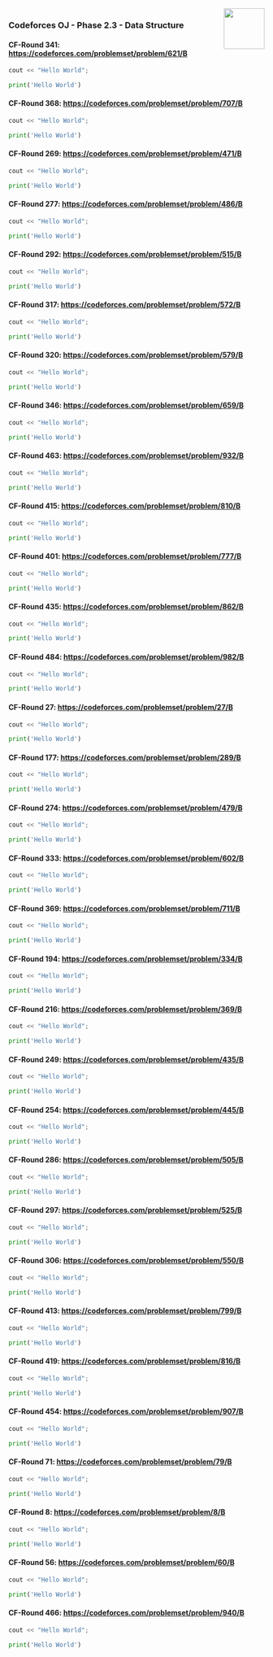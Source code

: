 <img align="right" width="80" src="https://github.com/cs-MohamedAyman/Problem-Solving-Training/blob/master/online-judges-logos/codeforces.jpg">

### Codeforces OJ - Phase 2.3 - Data Structure

#### CF-Round 341: https://codeforces.com/problemset/problem/621/B
```cpp
cout << "Hello World";
```
```python
print('Hello World')
```

#### CF-Round 368: https://codeforces.com/problemset/problem/707/B
```cpp
cout << "Hello World";
```
```python
print('Hello World')
```

#### CF-Round 269: https://codeforces.com/problemset/problem/471/B
```cpp
cout << "Hello World";
```
```python
print('Hello World')
```

#### CF-Round 277: https://codeforces.com/problemset/problem/486/B
```cpp
cout << "Hello World";
```
```python
print('Hello World')
```

#### CF-Round 292: https://codeforces.com/problemset/problem/515/B
```cpp
cout << "Hello World";
```
```python
print('Hello World')
```

#### CF-Round 317: https://codeforces.com/problemset/problem/572/B
```cpp
cout << "Hello World";
```
```python
print('Hello World')
```

#### CF-Round 320: https://codeforces.com/problemset/problem/579/B
```cpp
cout << "Hello World";
```
```python
print('Hello World')
```

#### CF-Round 346: https://codeforces.com/problemset/problem/659/B
```cpp
cout << "Hello World";
```
```python
print('Hello World')
```

#### CF-Round 463: https://codeforces.com/problemset/problem/932/B
```cpp
cout << "Hello World";
```
```python
print('Hello World')
```

#### CF-Round 415: https://codeforces.com/problemset/problem/810/B
```cpp
cout << "Hello World";
```
```python
print('Hello World')
```

#### CF-Round 401: https://codeforces.com/problemset/problem/777/B
```cpp
cout << "Hello World";
```
```python
print('Hello World')
```

#### CF-Round 435: https://codeforces.com/problemset/problem/862/B
```cpp
cout << "Hello World";
```
```python
print('Hello World')
```

#### CF-Round 484: https://codeforces.com/problemset/problem/982/B
```cpp
cout << "Hello World";
```
```python
print('Hello World')
```

#### CF-Round 27: https://codeforces.com/problemset/problem/27/B
```cpp
cout << "Hello World";
```
```python
print('Hello World')
```

#### CF-Round 177: https://codeforces.com/problemset/problem/289/B
```cpp
cout << "Hello World";
```
```python
print('Hello World')
```

#### CF-Round 274: https://codeforces.com/problemset/problem/479/B
```cpp
cout << "Hello World";
```
```python
print('Hello World')
```

#### CF-Round 333: https://codeforces.com/problemset/problem/602/B
```cpp
cout << "Hello World";
```
```python
print('Hello World')
```

#### CF-Round 369: https://codeforces.com/problemset/problem/711/B
```cpp
cout << "Hello World";
```
```python
print('Hello World')
```

#### CF-Round 194: https://codeforces.com/problemset/problem/334/B
```cpp
cout << "Hello World";
```
```python
print('Hello World')
```

#### CF-Round 216: https://codeforces.com/problemset/problem/369/B
```cpp
cout << "Hello World";
```
```python
print('Hello World')
```

#### CF-Round 249: https://codeforces.com/problemset/problem/435/B
```cpp
cout << "Hello World";
```
```python
print('Hello World')
```

#### CF-Round 254: https://codeforces.com/problemset/problem/445/B
```cpp
cout << "Hello World";
```
```python
print('Hello World')
```

#### CF-Round 286: https://codeforces.com/problemset/problem/505/B
```cpp
cout << "Hello World";
```
```python
print('Hello World')
```

#### CF-Round 297: https://codeforces.com/problemset/problem/525/B
```cpp
cout << "Hello World";
```
```python
print('Hello World')
```

#### CF-Round 306: https://codeforces.com/problemset/problem/550/B
```cpp
cout << "Hello World";
```
```python
print('Hello World')
```

#### CF-Round 413: https://codeforces.com/problemset/problem/799/B
```cpp
cout << "Hello World";
```
```python
print('Hello World')
```

#### CF-Round 419: https://codeforces.com/problemset/problem/816/B
```cpp
cout << "Hello World";
```
```python
print('Hello World')
```

#### CF-Round 454: https://codeforces.com/problemset/problem/907/B
```cpp
cout << "Hello World";
```
```python
print('Hello World')
```

#### CF-Round 71: https://codeforces.com/problemset/problem/79/B
```cpp
cout << "Hello World";
```
```python
print('Hello World')
```

#### CF-Round 8: https://codeforces.com/problemset/problem/8/B
```cpp
cout << "Hello World";
```
```python
print('Hello World')
```

#### CF-Round 56: https://codeforces.com/problemset/problem/60/B
```cpp
cout << "Hello World";
```
```python
print('Hello World')
```

#### CF-Round 466: https://codeforces.com/problemset/problem/940/B
```cpp
cout << "Hello World";
```
```python
print('Hello World')
```
